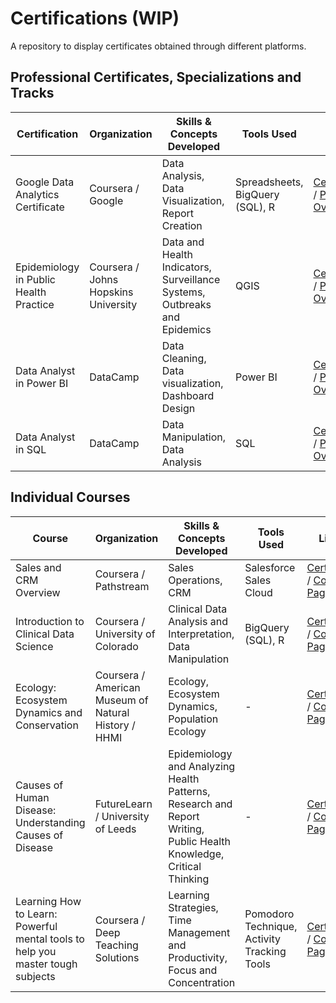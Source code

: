 # Certifications (WIP)

A repository to display certificates obtained through different platforms.

## Professional Certificates, Specializations and Tracks

| Certification                     | Organization          | Skills & Concepts Developed                                      | Tools Used                                             | Links                                              |
|-----------------------------------------|-----------------------|-------------------------------------------------------|--------------------------------------------------------|----------------------------------------------------|
| Google Data Analytics Certificate       | Coursera / Google             | Data Analysis, Data Visualization, Report Creation |  Spreadsheets, BigQuery (SQL), R   | [Certificate](https://www.credly.com/badges/5bed996c-96a8-4407-abe5-00562b229e94/) / [Program Overview](https://www.coursera.org/professional-certificates/google-data-analytics) |
| Epidemiology in Public Health Practice                | Coursera / Johns Hopskins University             | Data and Health Indicators, Surveillance Systems, Outbreaks and Epidemics                   | QGIS                                           | [Certificate](https://www.coursera.org/account/accomplishments/specialization/3T8K2BY4E6CF) / [Program Overview](https://www.coursera.org/specializations/professional-epidemiology?) |
| Data Analyst in Power BI                     | DataCamp              | Data Cleaning, Data visualization, Dashboard Design        | Power BI                      | [Certificate](https://www.datacamp.com/statement-of-accomplishment/track/79e002bdbcbe45c93ed47614fb1620a36c4e29a8) / [Program Overview](https://www.datacamp.com/tracks/data-analyst-in-power-bi) |
| Data Analyst in SQL                     | DataCamp              | Data Manipulation, Data Analysis         | SQL                                                  | [Certificate](https://www.datacamp.com/statement-of-accomplishment/track/9d930b3f1fdef214204236808f7ae1d002850b31) / [Program Overview](https://www.datacamp.com/tracks/data-analyst-in-sql) |

## Individual Courses
| Course                     | Organization          | Skills & Concepts Developed                                      | Tools Used                                             | Links                                              |
|-----------------------------------------|-----------------------|-------------------------------------------------------|--------------------------------------------------------|----------------------------------------------------|
| Sales and CRM Overview    | Coursera / Pathstream          | Sales Operations, CRM        | Salesforce Sales Cloud   | [Certificate](https://www.coursera.org/account/accomplishments/verify/MGY7F6WS5HAP) / [Course Page](https://www.coursera.org/learn/sales-and-crm-overview) |
| Introduction to Clinical Data Science    | Coursera / University of Colorado          | Clinical Data Analysis and Interpretation, Data Manipulation        | BigQuery (SQL), R   | [Certificate](https://www.coursera.org/account/accomplishments/verify/4XMT8V6VZSRN) / [Course Page](https://www.coursera.org/learn/introduction-clinical-data-science) |
| Ecology: Ecosystem Dynamics and Conservation        | Coursera / American Museum of Natural History / HHMI             | Ecology, Ecosystem Dynamics, Population Ecology     | -                             | [Certificate](https://www.coursera.org/account/accomplishments/verify/FH4Y78BVE6GU) / [Course Page](https://www.coursera.org/learn/ecology-conservation) |
| Causes of Human Disease: Understanding Causes of Disease                 | FutureLearn / University of Leeds   | Epidemiology and Analyzing Health Patterns, Research and Report Writing, Public Health Knowledge, Critical Thinking                | -                                                      | [Certificate](https://www.futurelearn.com/certificates/e3iekt3) / [Course Page](https://www.futurelearn.com/courses/human-disease-understanding-causes-of-disease) |
| Learning How to Learn: Powerful mental tools to help you master tough subjects    | Coursera / Deep Teaching Solutions          | Learning Strategies, Time Management and Productivity, Focus and Concentration        | Pomodoro Technique, Activity Tracking Tools   | [Certificate](https://www.coursera.org/account/accomplishments/verify/B2TZKY3M7XSQ) / [Course Page](https://www.coursera.org/learn/learning-how-to-learn) |

